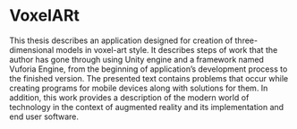 # VoxelARt
This thesis describes an application designed for creation of three-dimensional models in voxel-art style. It describes steps of work that the author has gone through using Unity engine and a framework named Vuforia Engine, from the beginning of application’s development process to the finished version. The presented text contains problems that occur while creating  programs for mobile devices along with solutions for them. In addition, this work provides  a description of the modern world of technology in the context of augmented reality and its implementation and end user software.
